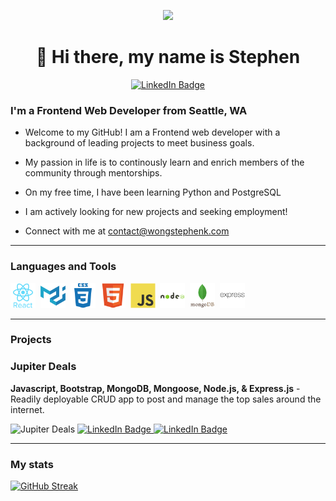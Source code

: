 <p align="center"><img src="https://user-images.githubusercontent.com/20288105/184549064-8d5ff9e6-32c7-4779-b513-c7bef8decf9a.jpg"></p>

<h1 align="center">
   👋 Hi there, my name is Stephen
</h1>

  <div id="badges" align="center">
  <a href="https://www.linkedin.com/in/wongs/">
    <img src="https://img.shields.io/badge/LinkedIn-blue?style=for-the-badge&logo=linkedin&logoColor=white" alt="LinkedIn Badge"/>
   </a>
</div>


### I'm a Frontend Web Developer from Seattle, WA

- Welcome to my GitHub! I am a Frontend web developer with a background of leading projects to meet business goals. 

- My passion in life is to continously learn and enrich members of the community through mentorships.

- On my free time, I have been learning Python and PostgreSQL

- I am actively looking for new projects and seeking employment!

- Connect with me at contact@wongstephenk.com

---

### Languages and Tools
  
  <div>
  
  <img src="https://github.com/devicons/devicon/blob/master/icons/react/react-original-wordmark.svg" title="React" alt="React" width="40" height="40"/>&nbsp;
  <img src="https://github.com/devicons/devicon/blob/master/icons/materialui/materialui-original.svg" title="Material UI" alt="Material UI" width="40" height="40"/>&nbsp;
  <img src="https://github.com/devicons/devicon/blob/master/icons/css3/css3-plain-wordmark.svg"  title="CSS3" alt="CSS" width="40" height="40"/>&nbsp;
  <img src="https://github.com/devicons/devicon/blob/master/icons/html5/html5-original.svg" title="HTML5" alt="HTML" width="40" height="40"/>&nbsp;
  <img src="https://github.com/devicons/devicon/blob/master/icons/javascript/javascript-original.svg" title="JavaScript" alt="JavaScript" width="40" height="40"/>&nbsp;
  <img src="https://github.com/devicons/devicon/blob/master/icons/nodejs/nodejs-original-wordmark.svg" title="NodeJS" alt="NodeJS" width="40" height="40"/>&nbsp;
  <img src="https://github.com/devicons/devicon/blob/master/icons/mongodb/mongodb-original-wordmark.svg" title="NodeJS" alt="NodeJS" width="40" height="40"/>&nbsp;
  <img src="https://github.com/devicons/devicon/blob/master/icons/express/express-original-wordmark.svg" title="NodeJS" alt="NodeJS" width="40" height="40"/>&nbsp;
</div>



---

### Projects

<div>
   <h3>Jupiter Deals</h3>
   <p><b>Javascript, Bootstrap, MongoDB, Mongoose, Node.js, & Express.js</b> - Readily deployable CRUD app to post and manage the top sales around the internet.
   </p>

   <img src="https://user-images.githubusercontent.com/20288105/184552767-92202300-44ba-4a87-8cd5-e70d16b6fa87.gif" alt="Jupiter Deals" width="400px" height="auto" />

   <a href="https://github.com/Jupiter115">
    <img src="https://img.shields.io/badge/Github-dimgray?style=for-the-badge&logo=github&logoColor=white" alt="LinkedIn Badge"/>
   </a>
   
   
   <a href="https://jupiterdeals.netlify.app/">
    <img src="https://img.shields.io/badge/Website-00C7B7?style=for-the-badge&logo=netlify&logoColor=white" alt="LinkedIn Badge"/>
   </a>
   
</div>

 
---

### My stats

[![GitHub Streak](https://github-readme-streak-stats.herokuapp.com?user=wongstephen&theme=highcontrast)](https://git.io/streak-stats)

 
